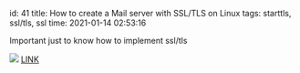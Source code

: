 id: 41
title: How to create a Mail server with SSL/TLS on Linux
tags: starttls, ssl/tls, ssl
time: 2021-01-14 02:53:16

Important just to know how to implement ssl/tls

![](http://localhost/bkmks_fotos/pics/8)
[LINK](https://www.techticity.com/howto/how-to-create-a-mail-server-with-ssl-tls-on-linux/)